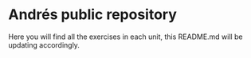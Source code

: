 # Andrés public repository
Here you will find all the exercises in each unit, this README.md will be updating accordingly.
